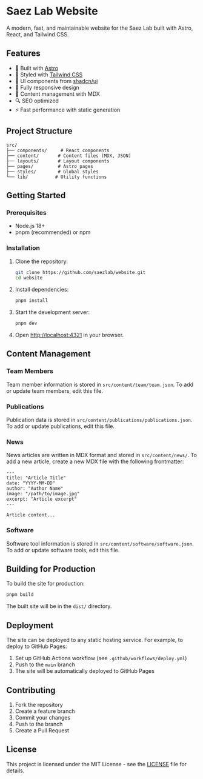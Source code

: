 # Saez Lab Website

A modern, fast, and maintainable website for the Saez Lab built with Astro, React, and Tailwind CSS.

## Features

- 🚀 Built with [Astro](https://astro.build)
- 💅 Styled with [Tailwind CSS](https://tailwindcss.com)
- 🎨 UI components from [shadcn/ui](https://ui.shadcn.com)
- 📱 Fully responsive design
- 📝 Content management with MDX
- 🔍 SEO optimized
- ⚡ Fast performance with static generation

## Project Structure

```
src/
├── components/     # React components
├── content/       # Content files (MDX, JSON)
├── layouts/       # Layout components
├── pages/         # Astro pages
├── styles/        # Global styles
└── lib/          # Utility functions
```

## Getting Started

### Prerequisites

- Node.js 18+
- pnpm (recommended) or npm

### Installation

1. Clone the repository:
   ```bash
   git clone https://github.com/saezlab/website.git
   cd website
   ```

2. Install dependencies:
   ```bash
   pnpm install
   ```

3. Start the development server:
   ```bash
   pnpm dev
   ```

4. Open [http://localhost:4321](http://localhost:4321) in your browser.

## Content Management

### Team Members

Team member information is stored in `src/content/team/team.json`. To add or update team members, edit this file.

### Publications

Publication data is stored in `src/content/publications/publications.json`. To add or update publications, edit this file.

### News

News articles are written in MDX format and stored in `src/content/news/`. To add a new article, create a new MDX file with the following frontmatter:

```mdx
---
title: "Article Title"
date: "YYYY-MM-DD"
author: "Author Name"
image: "/path/to/image.jpg"
excerpt: "Article excerpt"
---

Article content...
```

### Software

Software tool information is stored in `src/content/software/software.json`. To add or update software tools, edit this file.

## Building for Production

To build the site for production:

```bash
pnpm build
```

The built site will be in the `dist/` directory.

## Deployment

The site can be deployed to any static hosting service. For example, to deploy to GitHub Pages:

1. Set up GitHub Actions workflow (see `.github/workflows/deploy.yml`)
2. Push to the `main` branch
3. The site will be automatically deployed to GitHub Pages

## Contributing

1. Fork the repository
2. Create a feature branch
3. Commit your changes
4. Push to the branch
5. Create a Pull Request

## License

This project is licensed under the MIT License - see the [LICENSE](LICENSE) file for details.
